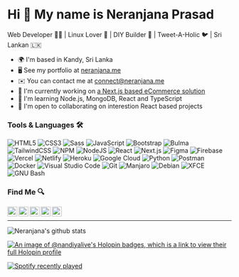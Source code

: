 Hi 👋 My name is Neranjana Prasad
=================================

Web Developer 👨‍💻 | Linux Lover 🐧 | DIY Builder 🤖 | Tweet-A-Holic 🐦 | Sri Lankan 🇱🇰

*   🌍  I'm based in Kandy, Sri Lanka
*   🖥️  See my portfolio at [neranjana.me](http://neranjana.me)
*   ✉️  You can contact me at [connect@neranjana.me](mailto:connect@neranjana.me)
*   🚀  I'm currently working on [a Next.js based eCommerce solution](http://github.com/pettahjs)
*   🧠  I'm learning Node.js, MongoDB, React and TypeScript
*   🤝  I'm open to collaborating on interestion React based projects

### Tools & Languages 🛠

![HTML5](https://img.shields.io/static/v1?style=for-the-badge&message=HTML5&color=E34F26&logo=HTML5&logoColor=FFFFFF&label=) ![CSS3](https://img.shields.io/static/v1?style=for-the-badge&message=CSS3&color=1572B6&logo=CSS3&logoColor=FFFFFF&label=) ![Sass](https://img.shields.io/static/v1?style=for-the-badge&message=Sass&color=CC6699&logo=Sass&logoColor=FFFFFF&label=) ![JavaScript](https://img.shields.io/badge/javascript-%23323330.svg?style=for-the-badge&logo=javascript&logoColor=%23F7DF1E) ![Bootstrap](https://img.shields.io/static/v1?style=for-the-badge&message=Bootstrap&color=7952B3&logo=Bootstrap&logoColor=FFFFFF&label=) ![Bulma](https://img.shields.io/static/v1?style=for-the-badge&message=Bulma&color=222222&logo=Bulma&logoColor=00D1B2&label=) ![TailwindCSS](https://img.shields.io/badge/tailwindcss-%2338B2AC.svg?style=for-the-badge&logo=tailwind-css&logoColor=white) ![NPM](https://img.shields.io/badge/NPM-%23000000.svg?style=for-the-badge&logo=npm&logoColor=white) ![NodeJS](https://img.shields.io/badge/node.js-6DA55F?style=for-the-badge&logo=node.js&logoColor=white) ![React](https://img.shields.io/badge/react-%2320232a.svg?style=for-the-badge&logo=react&logoColor=%2361DAFB) ![Next.js](https://img.shields.io/static/v1?style=for-the-badge&message=Next.js&color=000000&logo=Next.js&logoColor=FFFFFF&label=) ![Figma](https://img.shields.io/badge/figma-%23F24E1E.svg?style=for-the-badge&logo=figma&logoColor=white) ![Firebase](https://img.shields.io/badge/firebase-%23039BE5.svg?style=for-the-badge&logo=firebase) ![Vercel](https://img.shields.io/badge/vercel-%23000000.svg?style=for-the-badge&logo=vercel&logoColor=white) ![Netlify](https://img.shields.io/badge/netlify-%23000000.svg?style=for-the-badge&logo=netlify&logoColor=#00C7B7) ![Heroku](https://img.shields.io/badge/heroku-%23430098.svg?style=for-the-badge&logo=heroku&logoColor=white) ![Google Cloud](https://img.shields.io/badge/Google%20Cloud-%234285F4.svg?style=for-the-badge&logo=google-cloud&logoColor=white) ![Python](https://img.shields.io/badge/python-3670A0?style=for-the-badge&logo=python&logoColor=ffdd54) <!-- ![Flutter](https://img.shields.io/badge/Flutter-%2302569B.svg?style=for-the-badge&logo=Flutter&logoColor=white) --> ![Postman](https://img.shields.io/badge/Postman-FF6C37?style=for-the-badge&logo=postman&logoColor=white) ![Docker](https://img.shields.io/badge/docker-%230db7ed.svg?style=for-the-badge&logo=docker&logoColor=white) ![Visual Studio Code](https://img.shields.io/static/v1?style=for-the-badge&message=Visual+Studio+Code&color=007ACC&logo=Visual+Studio+Code&logoColor=FFFFFF&label=) ![Git](https://img.shields.io/static/v1?style=for-the-badge&message=Git&color=F05032&logo=Git&logoColor=FFFFFF&label=) ![Manjaro](https://img.shields.io/static/v1?style=for-the-badge&message=Manjaro&color=222222&logo=Manjaro&logoColor=35BF5C&label=) ![Debian](https://img.shields.io/static/v1?style=for-the-badge&message=Debian&color=A81D33&logo=Debian&logoColor=FFFFFF&label=) ![XFCE](https://img.shields.io/static/v1?style=for-the-badge&message=XFCE&color=2284F2&logo=XFCE&logoColor=FFFFFF&label=) ![GNU Bash](https://img.shields.io/static/v1?style=for-the-badge&message=GNU+Bash&color=4EAA25&logo=GNU+Bash&logoColor=FFFFFF&label=)

### Find Me 🔍

  <a href="https://twitter.com/NandiyaLive">
    <img align="left" alt="Twitter" width="22px" src="https://cdn.simpleicons.org/twitter/black/white"/>
</a>
<a href="https://linkedin.com/in/NeranjanaPrasad">
  <img align="left" alt="Linkdein" width="22px" src="https://cdn.simpleicons.org/linkedin/black/white" />
</a>
<a href="https://github.com/NandiyaLive">
  <img align="left" alt="Github" width="22px" src="https://cdn.simpleicons.org/github/black/white" />
</a>
<a href="https://instagram.com/NandiyaLive">
  <img align="left" alt="Instagram" width="22px" src="https://cdn.simpleicons.org/instagram/black/white" />
</a>
<a href="https://www.facebook.com/NandiyaLive">
  <img align="left" alt="Facebook" width="22px" src="https://cdn.simpleicons.org/facebook/black/white" />
</a>
<br>

---

![Neranjana's github stats](https://github-stats-alpha.vercel.app/api?username=NandiyaLive&cc=000&tc=fff&ic=fff&bc=000) &nbsp;
<!-- ![Top Langs](https://github-readme-stats.vercel.app/api/top-langs/?username=nandiyalive&layout=compact&theme=dark) -->

[![An image of @nandiyalive's Holopin badges, which is a link to view their full Holopin profile](https://holopin.me/nandiyalive)](https://holopin.io/@nandiyalive)

[![Spotify recently played](https://spotify-recently-played-readme.vercel.app/api?user=ycv94tqdgut7q6q3ul038gcvj&unique=true)](https://open.spotify.com/user/ycv94tqdgut7q6q3ul038gcvj)
